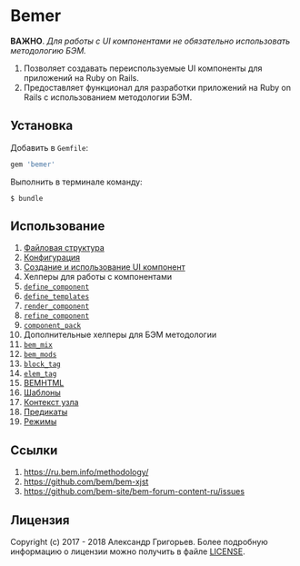 # Bemer

**ВАЖНО**. *Для работы с UI компонентами не обязательно использовать методологию БЭМ.*

1. Позволяет создавать переиспользуемые UI компоненты для приложений на Ruby on Rails.
1. Предоставляет функционал для разработки приложений на Ruby on Rails с использованием методологии БЭМ.


## Установка

Добавить в `Gemfile`:

```ruby
gem 'bemer'
```

Выполнить в терминале команду:

    $ bundle

## Использование

1. [Файловая структура](Файловая-структура)
1. [Конфигурация](Конфигурация)
1. [Создание и использование UI компонент](Создание-и-использование-UI-компонент)
1. Хелперы для работы с компонентами
  1. [`define_component`](Хелпер-define_component)
  1. [`define_templates`](Хелпер-define_templates)
  1. [`render_component`](Хелпер-render_component)
  1. [`refine_component`](Хелпер-refine_component)
  1. [`component_pack`](Хелпер-component_pack)
1. Дополнительные хелперы для БЭМ методологии
  1. [`bem_mix`](Хелпер-bem_mix)
  1. [`bem_mods`](Хелпер-bem_mods)
  1. [`block_tag`](Хелпер-block_tag)
  1. [`elem_tag`](Хелпер-elem_tag)
1. [BEMHTML](BEMHTML)
  1. [Шаблоны](Шаблоны)
  1. [Контекст узла](Контекст-узла)
  1. [Предикаты](Предикаты)
  1. [Режимы](Режимы)

## Ссылки

1. https://ru.bem.info/methodology/
1. https://github.com/bem/bem-xjst
1. https://github.com/bem-site/bem-forum-content-ru/issues

## Лицензия

Copyright (c) 2017 - 2018 Александр Григорьев. Более подробную информацию о лицензии можно получить в файле [LICENSE](LICENSE).
